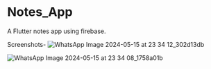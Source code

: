 # Notes_App

A Flutter notes app using firebase.

Screenshots- 
![WhatsApp Image 2024-05-15 at 23 34 12_302d13db](https://github.com/Adityarayyy/notes/assets/126897623/1040c3c4-ada8-4fde-90ce-77b38468e057)

![WhatsApp Image 2024-05-15 at 23 34 08_1758a01b](https://github.com/Adityarayyy/notes/assets/126897623/abc5ae9d-a915-47cd-84f3-f1176bd388b5)


